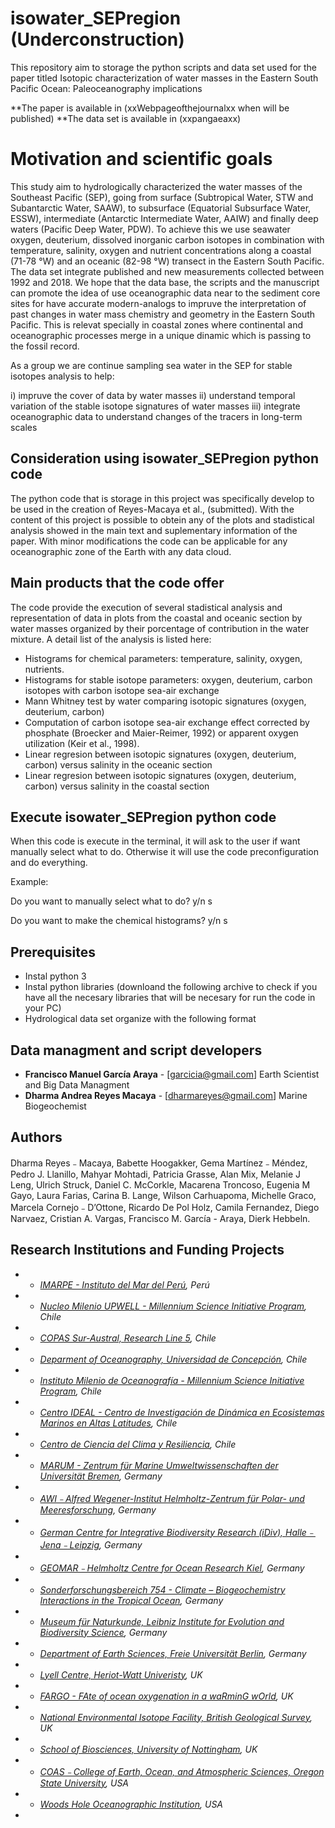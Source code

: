 # isowater_SEPregion (Underconstruction) 

This repository aim to storage the python scripts and data set used for the paper titled Isotopic characterization of water masses in the Eastern South Pacific Ocean: Paleoceanography implications 

**The paper is available in (xxWebpageofthejournalxx when will be published) 
**The data set is available in (xxpangaeaxx)

# Motivation and scientific goals 

This study aim to hydrologically characterized the water masses of the Southeast Pacific (SEP), going from surface (Subtropical Water, STW and Subantarctic Water, SAAW), to subsurface (Equatorial Subsurface Water, ESSW), intermediate (Antarctic Intermediate Water, AAIW) and finally deep waters (Pacific Deep Water, PDW).
To achieve this we use seawater oxygen, deuterium, dissolved inorganic carbon isotopes in combination with temperature, salinity, oxygen and nutrient concentrations along a coastal (71-78 °W) and an oceanic (82-98 °W) transect in the Eastern South Pacific. 
The data set integrate published and new measurements collected between 1992 and 2018. We hope that the data base, the scripts and the manuscript can promote the idea of use oceanographic data near to the sediment core sites for have accurate modern-analogs to impruve the interpretation of past changes in water mass chemistry and geometry in the Eastern South Pacific. This is relevat specially in coastal zones where continental and oceanographic processes merge in a unique dinamic which is passing to the fossil record. 

As a group we are continue sampling sea water in the SEP for stable isotopes analysis to help: 

i) impruve the cover of data by water masses 
ii) understand temporal variation of the stable isotope signatures of water masses
iii) integrate oceanographic data to understand changes of the tracers in long-term scales 

## Consideration using isowater_SEPregion python code 

The python code that is storage in this project was specifically develop to be used in the creation of Reyes-Macaya et al., (submitted). With the content of this project is possible to obtein any of the plots and stadistical analysis showed in the main text and suplementary information of the paper. With minor modifications the code can be applicable for any oceanographic zone of the Earth with any data cloud. 

## Main products that the code offer 

The code provide the execution of several stadistical analysis and representation of data in plots from the coastal and oceanic section by water masses organized by their porcentage of contribution in the water mixture. A detail list of the analysis is listed here: 

- Histograms for chemical parameters: temperature, salinity, oxygen, nutrients. 
- Histograms for stable isotope parameters: oxygen, deuterium, carbon isotopes with carbon isotope sea-air exchange 
- Mann Whitney test by water comparing isotopic signatures (oxygen, deuterium, carbon) 
- Computation of carbon isotope sea-air exchange effect corrected by phosphate (Broecker and Maier-Reimer, 1992) or apparent oxygen utilization (Keir et al., 1998). 
- Linear regresion between isotopic signatures (oxygen, deuterium, carbon) versus salinity in the oceanic section
- Linear regresion between isotopic signatures (oxygen, deuterium, carbon) versus salinity in the coastal section

## Execute isowater_SEPregion python code

When this code is execute in the terminal, it will ask to the user if want manually select what to do. Otherwise it will use the code preconfiguration and do everything. 

Example: 

Do you want to manually select what to do? y/n  s

Do you want to make the chemical histograms?  y/n  s

## Prerequisites

- Instal python 3 
- Instal python libraries (downloand the following archive to check if you have all the necesary libraries that will be necesary for run the code in your PC)
- Hydrological data set organize with the following format  

## Data managment and script developers 

* **Francisco Manuel García Araya** - [garcicia@gmail.com] Earth Scientist and Big Data Managment  
* **Dharma Andrea Reyes Macaya** - [dharmareyes@gmail.com] Marine Biogeochemist 

## Authors  

Dharma Reyes﹣Macaya, Babette Hoogakker, Gema Martínez﹣Méndez, Pedro J. Llanillo, Mahyar Mohtadi, Patricia Grasse, Alan Mix, Melanie J Leng, Ulrich Struck, Daniel C. McCorkle, Macarena Troncoso, Eugenia M Gayo, Laura Farias, Carina B. Lange, Wilson Carhuapoma, Michelle Graco, Marcela Cornejo﹣D’Ottone, Ricardo De Pol Holz, Camila Fernandez, Diego Narvaez, Cristian A. Vargas, Francisco M. García - Araya, Dierk Hebbeln. 

## Research Institutions and Funding Projects 

* - [*IMARPE - Instituto del Mar del Perú*](https://www.gob.pe/imarpe)*, Perú*
* - [*Nucleo Milenio UPWELL -  Millennium Science Initiative Program*](http://www.upwell.cl/eng/humboldt-biogeochemistry/)*, Chile*
* - [*COPAS Sur-Austral, Research Line 5*](http://www.sur-austral.cl/)*, Chile*
* - [*Deparment of Oceanography, Universidad de Concepción*](http://oceanografia.udec.cl/)*, Chile*
* - [*Instituto Milenio de Oceanografía - Millennium Science Initiative Program*](https://en.imo-chile.cl/)*, Chile*
* - [*Centro IDEAL - Centro de Investigación de Dinámica en Ecosistemas Marinos en Altas Latitudes*](https://www.centroideal.cl/)*, Chile*
* - [*Centro de Ciencia del Clima y Resiliencia*](https://www.cr2.cl/)*, Chile*
* - [*MARUM - Zentrum für Marine Umweltwissenschaften der Universität Bremen*](https://www.marum.de/en/about-us/Marine-Sedimentology/Team-3.html)*, Germany*
* - [*AWI﹣Alfred Wegener-Institut Helmholtz-Zentrum für Polar- und Meeresforschung*](https://www.awi.de/en/)*, Germany*
* - [*German Centre for Integrative Biodiversity Research (iDiv), Halle﹣Jena﹣Leipzig*](https://www.idiv.de/en/index.html)*, Germany*
* - [*GEOMAR﹣Helmholtz Centre for Ocean Research Kiel*](https://www.geomar.de/en/news/article/ocean-circulation-and-climate-dynamics)*, Germany*
* - [*Sonderforschungsbereich 754 - Climate – Biogeochemistry Interactions in the Tropical Ocean*](http://www.sfb754.de)*, Germany*
* - [*Museum für Naturkunde, Leibniz Institute for Evolution and Biodiversity Science*](https://www.leibniz-gemeinschaft.de/en/institutes/leibniz-institutes-all-lists/museum-fuer-naturkunde-leibniz-institute-for-evolution-and-biodiversity-science)*, Germany*
* - [*Department of Earth Sciences, Freie Universität Berlin*](https://www.geo.fu-berlin.de/en/index.html)*, Germany*



* - [*Lyell Centre, Heriot-Watt Univeristy*](http://www.lyellcentre.ac.uk/)*, UK*
* - [*FARGO - FAte of ocean oxygenation in a waRminG wOrld*](http://www.lyellcentre.ac.uk/)*, UK*
* - [*National Environmental Isotope Facility, British Geological Survey*](http://www.isotopesuk.org/)*, UK*
* - [*School of Biosciences, University of Nottingham*](https://www.nottingham.ac.uk/biosciences/)*, UK*
* - [*COAS﹣College of Earth, Ocean, and Atmospheric Sciences, Oregon State University*](https://ceoas.oregonstate.edu/)*, USA*
* - [*Woods Hole Oceanographic Institution*](https://www.whoi.edu/)*, USA*
* 
